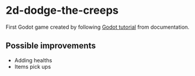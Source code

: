# 2d-dodge-the-creeps

First Godot game created by following [Godot tutorial](https://docs.godotengine.org/en/3.1/getting_started/step_by_step/your_first_game.html) from documentation.

## Possible improvements
* Adding healths 
* Items pick ups

